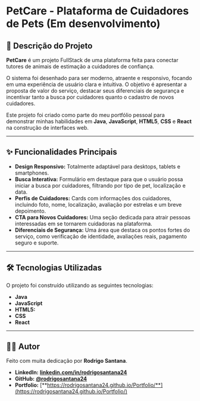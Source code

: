 # PetCare - Plataforma de Cuidadores de Pets (Em desenvolvimento)

## 📝 Descrição do Projeto

**PetCare** é um projeto FullStack de uma plataforma feita para conectar tutores de animais de estimação a cuidadores de confiança.

O sistema foi desenhado para ser moderno, atraente e responsivo, focando em uma experiência de usuário clara e intuitiva. O objetivo é apresentar a proposta de valor do serviço, 
destacar seus diferenciais de segurança e incentivar tanto a busca por cuidadores quanto o cadastro de novos cuidadores.

Este projeto foi criado como parte do meu portfólio pessoal para demonstrar minhas habilidades em **Java**, **JavaScript**, **HTML5**, **CSS** e **React** na construção de interfaces web.

---

## ✨ Funcionalidades Principais

- **Design Responsivo:** Totalmente adaptável para desktops, tablets e smartphones.
- **Busca Interativa:** Formulário em destaque para que o usuário possa iniciar a busca por cuidadores, filtrando por tipo de pet, localização e data.
- **Perfis de Cuidadores:** Cards com informações dos cuidadores, incluindo foto, nome, localização, avaliação por estrelas e um breve depoimento.
- **CTA para Novos Cuidadores:** Uma seção dedicada para atrair pessoas interessadas em se tornarem cuidadoras na plataforma.
- **Diferenciais de Segurança:** Uma área que destaca os pontos fortes do serviço, como verificação de identidade, avaliações reais, pagamento seguro e suporte.

---

## 🛠️ Tecnologias Utilizadas

O projeto foi construído utilizando as seguintes tecnologias:

- **Java**
- **JavaScript**
- **HTML5:**
- **CSS**
- **React**

---

## 👨‍💻 Autor

Feito com muita dedicação por **Rodrigo Santana**.

- **LinkedIn:** [**linkedin.com/in/rodrigosantana24**](https://www.linkedin.com/in/rodrigo-santana-280928233/)
- **GitHub:** [**@rodrigosantana24**](https://github.com/rodrigosantana24)
- **Portfolio:** [**https://rodrigosantana24.github.io/Portfolio/**](https://rodrigosantana24.github.io/Portfolio/)
